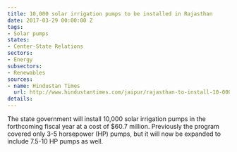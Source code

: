 ```yaml
---
title: 10,000 solar irrigation pumps to be installed in Rajasthan
date: 2017-03-29 00:00:00 Z
tags:
- Solar pumps
states:
- Center-State Relations
sectors:
- Energy
subsectors:
- Renewables
sources:
- name: Hindustan Times
  url: http://www.hindustantimes.com/jaipur/rajasthan-to-install-10-000-solar-pumps-appoint-900-vets-next-fiscal/story-BMG24FRboFgFKHPZ0sRG1N.html
details: 
---
```


The state government will install 10,000 solar irrigation pumps in the forthcoming fiscal year at a cost of $60.7 million. Previously the program covered only 3-5 horsepower (HP) pumps, but it will now be expanded to include 7.5-10 HP pumps as well.
